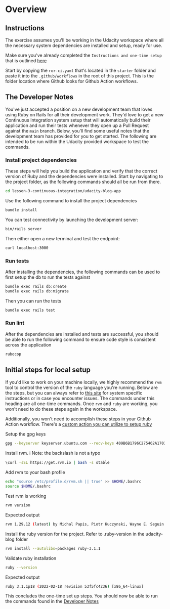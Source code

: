 # Overview

## Instructions

The exercise assumes you'll be working in the Udacity workspace where all the necessary system dependencies are installed and setup, ready for use.

Make sure you've already completed the `Instructions and one-time setup` that is outlined [here](../../README.md#instructions-and-one-time-setup)

Start by copying the `ror-ci.yaml` that's located in the `starter` folder and paste it into the `.github/workflows` in the root of this project. This is the folder location where Github looks for Github Action workflows.

## The Developer Notes

You've just accepted a position on a new development team that loves using Ruby on Rails for all their development work. They'd love to get a new Continuous Integration system setup that will automatically build their application and run their tests whenever they open up a Pull Request against the `main` branch. Below, you'll find some useful notes that the development team has provided for you to get started. The following are intended to be run within the Udacity provided workspace to test the commands.

### Install project dependencies

These steps will help you build the application and verify that the correct version of Ruby and the dependencies were installed.
Start by navigating to the project folder, as the following commands should all be run from there.

```bash
cd lesson-3-continuous-integration/udacity-blog-app
```

Use the following command to install the project dependencies

```bash
bundle install
```

You can test connectivity by launching the development server:

```bash
bin/rails server
```

Then either open a new terminal and test the endpoint:

```bash
curl localhost:3000
```

### Run tests

After installing the dependencies, the following commands can be used to first setup the db to run the tests against

```bash
bundle exec rails db:create
bundle exec rails db:migrate
```

Then you can run the tests

```bash
bundle exec rails test
```

### Run lint

After the dependencies are installed and tests are successful, you should be able to run the following command to ensure code style is consistent across the application

```bash
rubocop
```

## Initial steps for local setup

If you'd like to work on your machine locally, we highly recommend the `rvm` tool to control the version of the `ruby` language you're running. Below are the steps, but you can always refer to [this site](https://rvm.io/rvm/install) for system specific instructions or in case you encounter issues. The commands under this heading are all one-time commands. Once `rvm` and `ruby` are working, you won't need to do these steps again in the workspace. 

Additionally, you won't need to accomplish these steps in your Github Action workflow. There's a [custom action you can utilize to setup ruby](https://github.com/ruby/setup-ruby#usage)

Setup the gpg keys

```bash
gpg --keyserver keyserver.ubuntu.com --recv-keys 409B6B1796C275462A1703113804BB82D39DC0E3 7D2BAF1CF37B13E2069D6956105BD0E739499BDB
```

Install rvm. ℹ️ Note: the backslash is not a typo

```bash
\curl -sSL https://get.rvm.io | bash -s stable
```

Add rvm to your bash profile

```bash
echo "source /etc/profile.d/rvm.sh || true" >> $HOME/.bashrc
source $HOME/.bashrc
```

Test rvm is working

```bash
rvm version
```

Expected output

```bash
rvm 1.29.12 (latest) by Michal Papis, Piotr Kuczynski, Wayne E. Seguin [https://rvm.io]
```

Install the ruby version for the project. Refer to .ruby-version in the udacity-blog folder

```bash
rvm install --autolibs=packages ruby-3.1.1
```

Validate ruby installation

```bash
ruby --version
```

Expected output

```bash
ruby 3.1.1p18 (2022-02-18 revision 53f5fc4236) [x86_64-linux]
```

This concludes the one-time set up steps. You should now be able to run the commands found in the [Developer Notes](#the-developer-notes)
